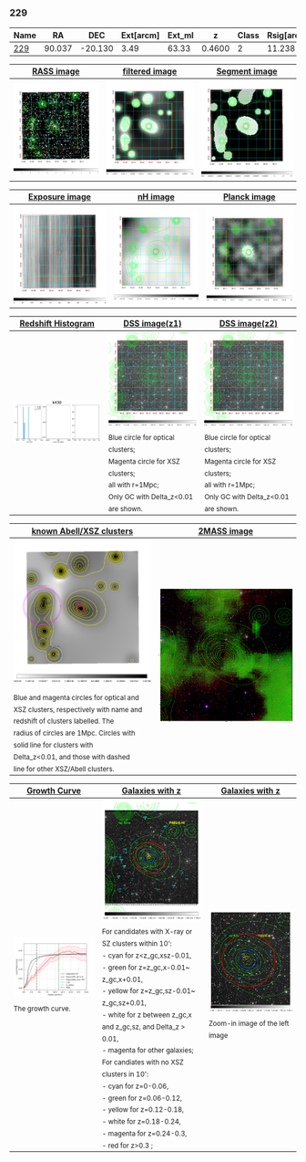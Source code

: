<div STYLE="page-break-after: always;"></div>

### 229

|Name          |RA          |DEC      | Ext[arcm] | Ext_ml | z    | Class| Rsig[arcmin] | CRsig[c/s] | CR500[c/s] | R500[Mpc] |L500[erg/s]|F500[erg/s/cm^2]| M500[Msun]|Tx[keV]|beta|GC(XSZ,Delta_z<0.01)| GC(OPT,Delta_z<0.01)|GC|alias|
|--------------|------------|------------|---|---|-----------|--------|------|------|----|----|----|----|----|----|----|----|----|----|---|
|[229](script/229.md)     | 90.037       | -20.130       | 3.49    | 63.33   | 0.4600 | 2   | 11.238 |0.179 |0.162 |1.435 |2.499e+45 |3.177e-12 |1.375e+15 |12.649 |1.079 |Tar, |N, |Tar, |k430|

|[RASS image](../image/229/229_img.pdf)|[filtered image](../image/229/229_fil.pdf)|[Segment image](../image/229/229_seg.pdf)|
|-------------------|--------------------|-------------------|
| <img src="../image/229/229_img.png" width="300">  | <img src="../image/229/229_fil.png" width="300">   | <img src="../image/229/229_seg.png" width="300">  |

|[Exposure image](../image/229/229_mex.pdf)| [nH image](../image/229/229_nh.pdf)| [Planck image](../image/229/229_p.pdf)|
|-------------------|--------------------|-------------------|
|<img src="../image/229/229_mex.png" width="300">   | <img src="../image/229/229_nh.png" width="300">    | <img src="../image/229/229_p.png" width="300"> |

|[Redshift Histogram](../image/229/229_zg.pdf) | [DSS image(z1)](../image/229/229_dss_z1.pdf)      |  [DSS image(z2)](../image/229/229_dss_z2.pdf)    |
|-------------------|--------------------|-------------------|
|<img src="../image/229/229_zg.png" width="300"> |<img src="../image/229/229_dss_z1.png" width="300"> <sub><br>Blue circle for optical clusters; <br>Magenta circle for XSZ clusters; <br>all with r=1Mpc; <br>Only GC with Delta_z<0.01 are shown. </sub>| <img src="../image/229/229_dss_z2.png" width="300"><sub><br>Blue circle for optical clusters; <br>Magenta circle for XSZ clusters; <br>all with r=1Mpc; <br>Only GC with Delta_z<0.01 are shown. </sub> |

|[known Abell/XSZ clusters](../image/229/229_m.pdf) | [2MASS image](../image/229/229_2mass.pdf)      |
|-------------------|-------------------|
|<img src=../image/229/229_m.png width="300"> <sub><br>Blue and magenta circles for optical and <br>XSZ clusters, respectively with name and <br>redshift of clusters labelled. The <br>radius of circles are 1Mpc. Circles with <br>solid line for clusters with <br>Delta_z<0.01, and those with dashed <br>line for other XSZ/Abell clusters.        </sub>|<img src="../image/229/229_2mass.png" width="300">  |

|[Growth Curve](../image/229/229_gca_all.png) |[Galaxies with z](../image/229/229_opt_ned.pdf) |[Galaxies with z](../image/229/229_opt_ned_zoom.pdf) |
|-------------------|-------------------|-------------------|
| <img src="../image/229/229_gca_all.png" width="300"> <sub><br>The growth curve.</sub>| <img src=../image/229/229_opt_ned.png width="300"> <br><sub> For candidates with X-ray or SZ clusters within 10': <br> - cyan for z<z_gc,xsz-0.01, <br> - green for z=z_gc,x-0.01~ z_gc,x+0.01, <br> - yellow for z=z_gc,sz-0.01~ z_gc,sz+0.01, <br> - white for z between z_gc,x and z_gc,sz, and Delta_z > 0.01, <br> - magenta for other galaxies; <br>For candiates with no XSZ clusters in 10': <br> - cyan for z=0-0.06, <br> - green for z=0.06-0.12, <br> - yellow for z=0.12-0.18, <br> - white for z=0.18-0.24, <br> - magenta for z=0.24-0.3, <br> - red for z>0.3 ;  </sub>|<img src=../image/229/229_opt_ned_zoom.png width="300">  <br><sub> Zoom-in image of the left image</sub>|




